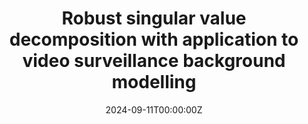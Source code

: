 ---
title: "Robust singular value decomposition with application to video surveillance background modelling"
authors:
  - Subhrajyoty Roy
  - Abhik Ghosh
  - Ayanendranath Basu
date: "2024-09-11T00:00:00Z"
summary: Classical singular value decomposition suffers from presence of outliers in the data. In this article, we present a novel algorithm called rSVDdpd that enables robust estimation of singular values and vectors through minimum density power divergence estimator. The algorithm is scalable, highly parallelizable and computationally efficient. In addition to the theoretical findings, we demonstrate an application of background modelling for video surveillance data.
tags:
  - Robust Statistical Inference
  - Matrix Factorization
  - Video Processing
links:
  - type: journal
    detail: "Statistics & Computing, Volume 34 (178)"
    url: "https://link.springer.com/article/10.1007/s11222-024-10493-7"
mytype: "publication"

---